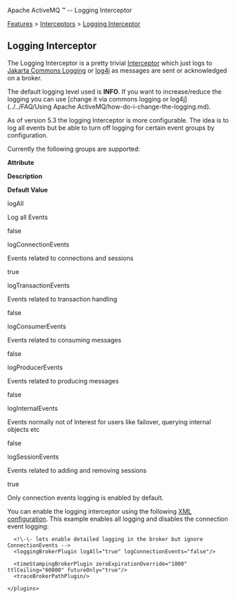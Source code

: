 Apache ActiveMQ ™ -- Logging Interceptor 

[Features](../../features.md) > [Interceptors](../../Features/interceptors.md) > [Logging Interceptor](../../Features/Interceptors/logging-interceptor.md)


Logging Interceptor
-------------------

The Logging Interceptor is a pretty trivial [Interceptor](../../Features/interceptors.md) which just logs to [Jakarta Commons Logging](http://jakarta.apache.org/commons/logging/) or [log4j](http://logging.apache.org/log4j/docs/) as messages are sent or acknowledged on a broker.

The default logging level used is **INFO**. If you want to increase/reduce the logging you can use [change it via commons logging or log4j](../../FAQ/Using Apache ActiveMQ/how-do-i-change-the-logging.md).

As of version 5.3 the logging Interceptor is more configurable. The idea is to log all events but be able to turn off logging for certain event groups by configuration.

Currently the following groups are supported:

**Attribute**

**Description**

**Default Value**

logAll

Log all Events

false

logConnectionEvents

Events related to connections and sessions

true

logTransactionEvents

Events related to transaction handling

false

logConsumerEvents

Events related to consuming messages

false

logProducerEvents

Events related to producing messages

false

logInternalEvents

Events normally not of Interest for users like failover, querying internal objects etc

false

logSessionEvents

Events related to adding and removing sessions

true

Only connection events logging is enabled by default.

You can enable the logging interceptor using the following [XML configuration](http://svn.apache.org/repos/asf/activemq/trunk/activemq-unit-tests/src/test/resources/org/apache/activemq/util/plugin-broker.xml). This example enables all logging and disables the connection event logging:

<beans 
  xmlns="http://www.springframework.org/schema/beans" 
  xmlns:amq="http://activemq.apache.org/schema/core"
  xmlns:xsi="http://www.w3.org/2001/XMLSchema-instance"
  xsi:schemaLocation="http://www.springframework.org/schema/beans http://www.springframework.org/schema/beans/spring-beans-2.0.xsd
  http://activemq.apache.org/schema/core http://activemq.apache.org/schema/core/activemq-core.xsd">
  <bean class="org.springframework.beans.factory.config.PropertyPlaceholderConfigurer"/>
  <broker useJmx="false" persistent="false" xmlns="http://activemq.apache.org/schema/core">
    <plugins>
    
      <!\-\- lets enable detailed logging in the broker but ignore ConnectionEvents -->
      <loggingBrokerPlugin logAll="true" logConnectionEvents="false"/>
      
      <timeStampingBrokerPlugin zeroExpirationOverride="1000" ttlCeiling="60000" futureOnly="true"/>    
      <traceBrokerPathPlugin/>
      
    </plugins>
  </broker>
</beans>


